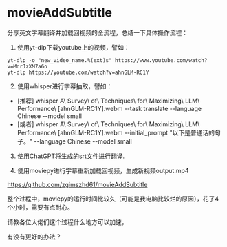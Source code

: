 # movieAddSubtitle

分享英文字幕翻译并加载回视频的全流程，总结一下具体操作流程：

1.  使用yt-dlp下载youtube上的视频，譬如：
```
yt-dlp -o "new_video_name.%(ext)s" https://www.youtube.com/watch?v=MnrJzXM7a6o
yt-dlp https://youtube.com/watch?v=ahnGLM-RC1Y

```

2. 使用whisper进行字幕抽取，譬如：

 - [推荐] whisper A\ Survey\ of\ Techniques\ for\ Maximizing\ LLM\ Performance\ [ahnGLM-RC1Y].webm --task translate --language Chinese --model small
 - [或者] whisper A\ Survey\ of\ Techniques\ for\ Maximizing\ LLM\ Performance\ \[ahnGLM-RC1Y\].webm --initial_prompt "以下是普通话的句子。" --language Chinese --model small

3. 使用ChatGPT将生成的srt文件进行翻译.

4. 使用moviepy进行字幕重新加载回视频，生成新视频output.mp4

https://github.com/zgimszhd61/movieAddSubtitle

整个过程中，moviepy的运行时间比较久（可能是我电脑比较烂的原因），花了4个小时，需要有点耐心。

请教各位大佬们这个过程什么地方可以加速，

有没有更好的办法？
